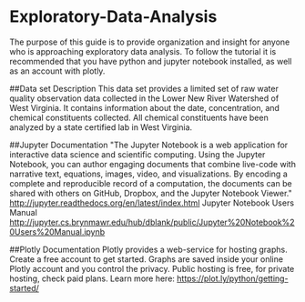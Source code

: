 # Exploratory-Data-Analysis
The purpose of this guide is to provide organization and insight for anyone who is approaching exploratory data analysis. To follow the tutorial it is recommended that you have python and jupyter notebook installed, as well as an account with plotly. 

##Data set Description
This data set provides a limited set of raw water quality observation data collected in the Lower New River Watershed of West Virginia. It contains information about the date, concentration, and chemical constituents collected. All chemical constituents have been analyzed by a state certified lab in West Virginia.

##Jupyter Documentation
"The Jupyter Notebook is a web application for interactive data science and scientific computing. Using the Jupyter Notebook, you can author engaging documents that combine live-code with narrative text, equations, images, video, and visualizations. By encoding a complete and reproducible record of a computation, the documents can be shared with others on GitHub, Dropbox, and the Jupyter Notebook Viewer." http://jupyter.readthedocs.org/en/latest/index.html
Jupyter Notebook Users Manual http://jupyter.cs.brynmawr.edu/hub/dblank/public/Jupyter%20Notebook%20Users%20Manual.ipynb

##Plotly Documentation
Plotly provides a web-service for hosting graphs. Create a free account to get started. Graphs are saved inside your online Plotly account and you control the privacy. Public hosting is free, for private hosting, check paid plans.
Learn more here: https://plot.ly/python/getting-started/

